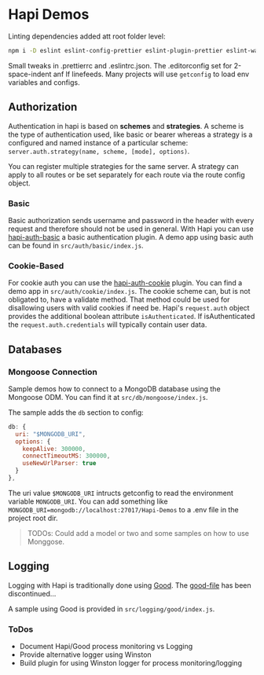 # Hapi Demos

Linting dependencies added att root folder level:

```bash
npm i -D eslint eslint-config-prettier eslint-plugin-prettier eslint-watch prettier
```

Small tweaks in .prettierrc and .eslintrc.json. The .editorconfig set for 2-space-indent anf lf linefeeds. Many projects will use `getconfig` to load env variables and configs.


## Authorization

Authentication in hapi is based on **schemes** and **strategies**. A scheme is the type of authentication used, like basic or bearer whereas a strategy is a configured and named instance of a particular scheme: `server.auth.strategy(name, scheme, [mode], options)`.

You can register multiple strategies for the same server. A strategy can apply to all routes or be set separately for each route via the route config object.

### Basic

Basic authorization sends username and password in the header with every request and therefore should not be used in general. With Hapi you can use [hapi-auth-basic](https://github.com/hapijs/hapi-auth-basic) a basic authentication plugin. A demo app using basic auth can be found in `src/auth/basic/index.js`.

### Cookie-Based

For cookie auth you can use the [hapi-auth-cookie](https://github.com/hapijs/hapi-auth-cookie) plugin. You can find a demo app in `src/auth/cookie/index.js`. The cookie scheme can, but is not obligated to, have a validate method. That method could be used for disallowing users with valid cookies if need be. Hapi's `request.auth` object provides the additional boolean attribute `isAuthenticated`. If isAuthenticated the `request.auth.credentials` will typically contain user data.

## Databases

### Mongoose Connection

Sample demos how to connect to a MongoDB database using the Mongoose ODM. You can find it at `src/db/mongoose/index.js`.

The sample adds the `db` section to config:

```js
db: {
  uri: "$MONGODB_URI",
  options: {
    keepAlive: 300000,
    connectTimeoutMS: 300000,
    useNewUrlParser: true
  }
},
```

The uri value `$MONGODB_URI` intructs getconfig to read the environment variable `MONGODB_URI`. You can add something like `MONGODB_URI=mongodb://localhost:27017/Hapi-Demos` to a .env file in the project root dir.

> TODOs: Could add a model or two and some samples on how to use Monggose.

## Logging

Logging with Hapi is traditionally done using [Good](https://github.com/hapijs/good). The [good-file](https://github.com/hapijs/good-file) has been discontinued...

A sample using Good is provided in `src/logging/good/index.js`.

### ToDos

* Document Hapi/Good process monitoring vs Logging
* Provide alternative logger using Winston
* Build plugin for using Winston logger for process monitoring/logging
